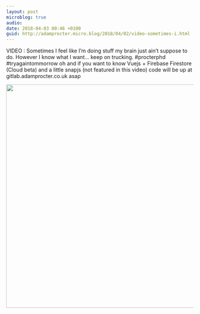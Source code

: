 ```yaml
---
layout: post
microblog: true
audio: 
date: 2018-04-03 00:46 +0100
guid: http://adamprocter.micro.blog/2018/04/02/video-sometimes-i.html
---
```

VIDEO : Sometimes I feel like I’m doing stuff my brain just ain’t suppose to do. However I know what I want... keep on trucking. #procterphd  #tryagaintommorrow oh and if you want to know Vuejs + Firebase Firestore (Cloud beta) and a little snapjs (not featured in this video) code will be up at gitlab.adamprocter.co.uk asap

<img src="http://discursive.adamprocter.co.uk/uploads/2018/47a9fb62c1.jpg" width="600" height="600" />
